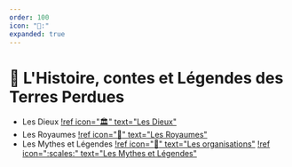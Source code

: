 ```yaml
---
order: 100
icon: "🧭:"
expanded: true
---
```


<style>
h1:before { content: "🧭 " }
</style> 


# L'Histoire, contes et Légendes des Terres Perdues

- Les Dieux
[!ref icon=":classical_building:" text="Les Dieux"](Dieux.md)
- Les Royaumes
[!ref icon=":beginner:" text="Les Royaumes"](LesRoyaumes.md)
- Les Mythes et Légendes
[!ref icon=":scroll:" text="Les organisations"](Organisations.md)
[!ref icon=":scales:" text="Les Mythes et Légendes"](MythesetLegendes.md)

